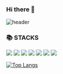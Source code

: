 ### Hi there 👋
![header](https://capsule-render.vercel.app/api?type=waving&color=auto&height=220&section=header&text=Hoeon's%20Github!&fontSize=90)

<div><h3>📚 STACKS</h3></div>

<div align="left">
  <img src="https://img.shields.io/badge/python-3776AB?style=for-the-badge&logo=python&logoColor=white"> 
  <img src="https://img.shields.io/badge/java-007396?style=for-the-badge&logo=java&logoColor=white">
  <img src="https://img.shields.io/badge/html5-E34F26?style=for-the-badge&logo=html5&logoColor=white"> 
  <img src="https://img.shields.io/badge/css-1572B6?style=for-the-badge&logo=css3&logoColor=white"> 
  <img src="https://img.shields.io/badge/javascript-F7DF1E?style=for-the-badge&logo=javascript&logoColor=black"> 
  <img src="https://img.shields.io/badge/react-61DAFB?style=for-the-badge&logo=react&logoColor=black"> 
  <img src="https://img.shields.io/badge/tailwindcss-06B6D4?style=for-the-badge&logo=tailwindcss&logoColor=white">
</div>

﻿[![Top Langs](https://github-readme-stats.vercel.app/api/top-langs/?username=honi31&langs_count=10&layout=compact&theme=default)](https://github.com/honi31/honi31)
<!--
**honi31/honi31** is a ✨ _special_ ✨ repository because its `README.md` (this file) appears on your GitHub profile.

Here are some ideas to get you started:

- 🔭 I’m currently working on ...
- 🌱 I’m currently learning ...
- 👯 I’m looking to collaborate on ...
- 🤔 I’m looking for help with ...
- 💬 Ask me about ...
- 📫 How to reach me: ...
- 😄 Pronouns: ...
- ⚡ Fun fact: ...
-->
